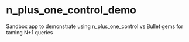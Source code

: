 # n_plus_one_control_demo
Sandbox app to demonstrate using n_plus_one_control vs Bullet gems for taming N+1 queries
